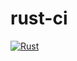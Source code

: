 # rust-ci

[![Rust](https://github.com/lbrealdev/rust-ci/actions/workflows/rust.yml/badge.svg)](https://github.com/lbrealdev/rust-ci/actions/workflows/rust.yml)